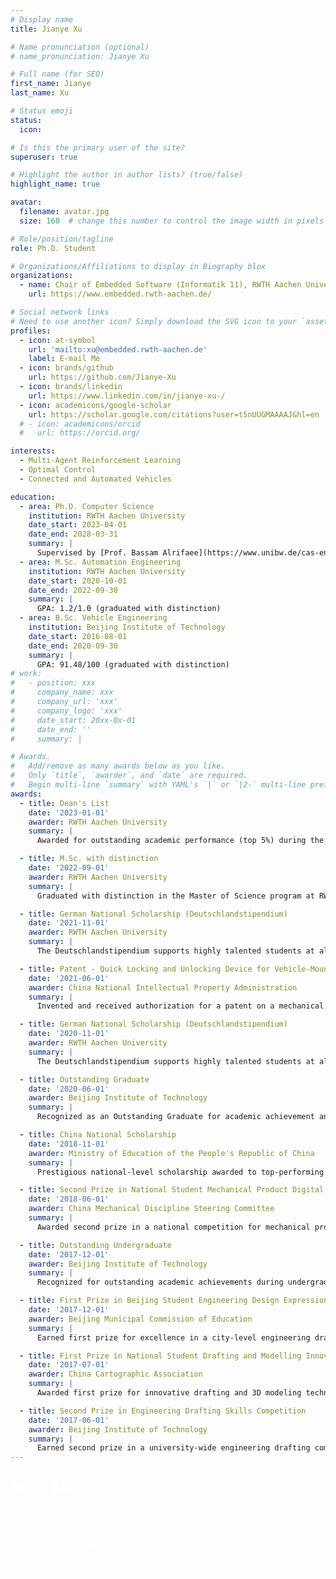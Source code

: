 ```yaml
---
# Display name
title: Jianye Xu

# Name pronunciation (optional)
# name_pronunciation: Jianye Xu

# Full name (for SEO)
first_name: Jianye
last_name: Xu

# Status emoji
status:
  icon:

# Is this the primary user of the site?
superuser: true

# Highlight the author in author lists? (true/false)
highlight_name: true

avatar: 
  filename: avatar.jpg
  size: 160  # change this number to control the image width in pixels

# Role/position/tagline
role: Ph.D. Student

# Organizations/Affiliations to display in Biography blox
organizations:
  - name: Chair of Embedded Software (Informatik 11), RWTH Aachen University
    url: https://www.embedded.rwth-aachen.de/

# Social network links
# Need to use another icon? Simply download the SVG icon to your `assets/media/icons/` folder.
profiles:
  - icon: at-symbol
    url: 'mailto:xu@embedded.rwth-aachen.de'
    label: E-mail Me
  - icon: brands/github
    url: https://github.com/Jianye-Xu
  - icon: brands/linkedin
    url: https://www.linkedin.com/in/jianye-xu-/
  - icon: academicons/google-scholar
    url: https://scholar.google.com/citations?user=t5nUUGMAAAAJ&hl=en
  # - icon: academicons/orcid
  #   url: https://orcid.org/

interests:
  - Multi-Agent Reinforcement Learning
  - Optimal Control
  - Connected and Automated Vehicles

education:
  - area: Ph.D. Computer Science
    institution: RWTH Aachen University
    date_start: 2023-04-01
    date_end: 2028-03-31
    summary: |
      Supervised by [Prof. Bassam Alrifaee](https://www.unibw.de/cas-en/team/univ-prof-dr-ing-bassam-alrifaee).
  - area: M.Sc. Automation Engineering
    institution: RWTH Aachen University
    date_start: 2020-10-01
    date_end: 2022-09-30
    summary: |
      GPA: 1.2/1.0 (graduated with distinction)
  - area: B.Sc. Vehicle Engineering
    institution: Beijing Institute of Technology
    date_start: 2016-08-01
    date_end: 2020-09-30
    summary: |
      GPA: 91.48/100 (graduated with distinction)
# work:
#   - position: xxx
#     company_name: xxx
#     company_url: 'xxx'
#     company_logo: 'xxx'
#     date_start: 20xx-0x-01
#     date_end: ''
#     summary: |

# Awards.
#   Add/remove as many awards below as you like.
#   Only `title`, `awarder`, and `date` are required.
#   Begin multi-line `summary` with YAML's `|` or `|2-` multi-line prefix and indent 2 spaces below.
awards:
  - title: Dean's List
    date: '2023-01-01'
    awarder: RWTH Aachen University
    summary: |
      Awarded for outstanding academic performance (top 5%) during the Master's program at RWTH Aachen University.

  - title: M.Sc. with distinction
    date: '2022-09-01'
    awarder: RWTH Aachen University
    summary: |
      Graduated with distinction in the Master of Science program at RWTH Aachen University.

  - title: German National Scholarship (Deutschlandstipendium)
    date: '2021-11-01'
    awarder: RWTH Aachen University
    summary: |
      The Deutschlandstipendium supports highly talented students at all participating universities in Germany..

  - title: Patent - Quick Locking and Unlocking Device for Vehicle-Mounted Power Battery Box
    date: '2021-06-01'
    awarder: China National Intellectual Property Administration
    summary: |
      Invented and received authorization for a patent on a mechanical device to enhance safety and efficiency in battery swapping systems for electric vehicles.

  - title: German National Scholarship (Deutschlandstipendium)
    date: '2020-11-01'
    awarder: RWTH Aachen University
    summary: |
      The Deutschlandstipendium supports highly talented students at all participating universities in Germany..

  - title: Outstanding Graduate
    date: '2020-06-01'
    awarder: Beijing Institute of Technology
    summary: |
      Recognized as an Outstanding Graduate for academic achievement and contributions during undergraduate studies.

  - title: China National Scholarship
    date: '2018-11-01'
    awarder: Ministry of Education of the People's Republic of China
    summary: |
      Prestigious national-level scholarship awarded to top-performing students for academic excellence.

  - title: Second Prize in National Student Mechanical Product Digital Design Competition
    date: '2018-06-01'
    awarder: China Mechanical Discipline Steering Committee
    summary: |
      Awarded second prize in a national competition for mechanical product digital design, demonstrating advanced CAD modeling and design skills.

  - title: Outstanding Undergraduate
    date: '2017-12-01'
    awarder: Beijing Institute of Technology
    summary: |
      Recognized for outstanding academic achievements during undergraduate studies.

  - title: First Prize in Beijing Student Engineering Design Expression Competition
    date: '2017-12-01'
    awarder: Beijing Municipal Commission of Education
    summary: |
      Earned first prize for excellence in a city-level engineering drawing competition.

  - title: First Prize in National Student Drafting and Modelling Innovation Competition
    date: '2017-07-01'
    awarder: China Cartographic Association
    summary: |
      Awarded first prize for innovative drafting and 3D modeling techniques in a nationwide student competition.

  - title: Second Prize in Engineering Drafting Skills Competition
    date: '2017-06-01'
    awarder: Beijing Institute of Technology
    summary: |
      Earned second prize in a university-wide engineering drafting competition, demonstrating strong technical drawing skills.
---
```


<div style="color: white">

## About Me

Hello! I'm Jianye, a Ph.D. student at the Chair of Embedded Software (Informatik 11), RWTH Aachen University, supervised by <a href="https://www.unibw.de/cas-en/team/univ-prof-dr-ing-bassam-alrifaee" style="color: white; text-decoration: underline;">Prof. Bassam Alrifaee</a>. My research focuses on learning and optimization-based multi-agent decision-making and its applications in connected and automated vehicles. Specifically, I am interested in the intersection of reinforcement learning and control barrier functions.

</div>

